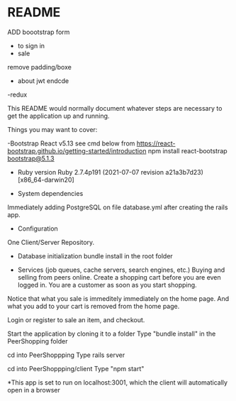 # README

ADD boootstrap form

- to sign in
- sale

remove padding/boxe

- about
  jwt endcde

-redux

This README would normally document whatever steps are necessary to get the
application up and running.

Things you may want to cover:

-Bootstrap React v5.13 see cmd below from https://react-bootstrap.github.io/getting-started/introduction
npm install react-bootstrap bootstrap@5.1.3

- Ruby version
  Ruby 2.7.4p191 (2021-07-07 revision a21a3b7d23) [x86_64-darwin20]

- System dependencies

Immediately adding PostgreSQL on file database.yml after creating the rails app.

- Configuration

One Client/Server Repository.

- Database initialization
  bundle install in the root folder

- Services (job queues, cache servers, search engines, etc.)
  Buying and selling from peers online. Create a shopping cart before you are even logged in. You are a customer as soon as you start shopping.

Notice that what you sale is immeditely immediately on the home page. And what you add to your cart is removed from the home page.

Login or register to sale an item, and checkout.

Start the application by cloning it to a folder
Type "bundle install" in the PeerShopping folder

cd into PeerShoppping
Type rails server

cd into PeerShoppping/client
Type "npm start"

\*This app is set to run on localhost:3001, which the client will automatically open in a browser
